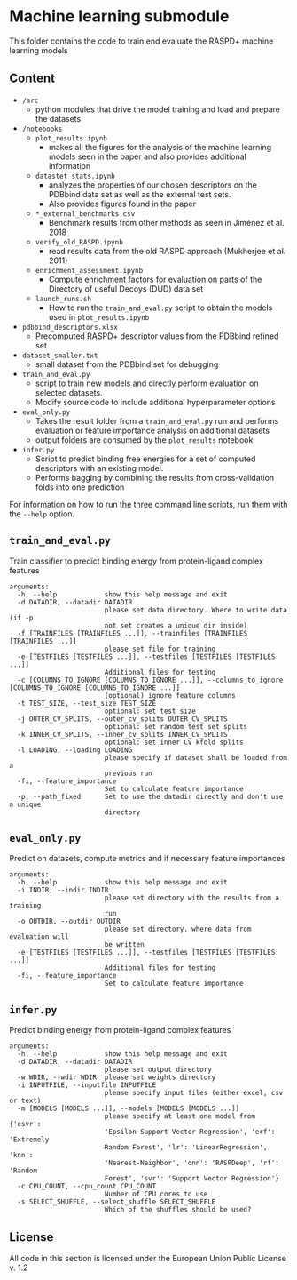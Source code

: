 # Machine learning submodule

This folder contains the code to train end evaluate the RASPD+ machine learning models

## Content

* `/src`
  * python modules that drive the model training and load and prepare the datasets
* `/notebooks`
  * `plot_results.ipynb`
    * makes all the figures for the analysis of the machine learning models seen in the paper and also provides additional information
  * `datastet_stats.ipynb`
    * analyzes the properties of our chosen descriptors on the PDBbind data set as well as the external test sets.
    * Also provides figures found in the paper
  * `*_external_benchmarks.csv` 
    * Benchmark results from other methods as seen in Jiménez et al. 2018
  * `verify_old_RASPD.ipynb`
    * read results data from the old RASPD approach (Mukherjee et al. 2011)
  * `enrichment_assessment.ipynb`
    * Compute enrichment factors for evaluation on parts of the Directory of useful Decoys (DUD) data set
  * `launch_runs.sh`
    * How to run the `train_and_eval.py` script to obtain the models used in `plot_results.ipynb`
* `pdbbind_descriptors.xlsx`
  * Precomputed RASPD+ descriptor values from the PDBbind refined set
* `dataset_smaller.txt`
  * small dataset from the PDBbind set for debugging
* `train_and_eval.py`
  * script to train new models and directly perform evaluation on selected datasets.
  * Modify source code to include additional hyperparameter options
* `eval_only.py`
  * Takes the result folder from a `train_and_eval.py` run and performs evaluation or feature importance analysis on additional datasets
  * output folders are consumed by the `plot_results` notebook
* `infer.py`
  * Script to predict binding free energies for a set of computed descriptors with an existing model.
  * Performs bagging by combining the results from cross-validation folds into one prediction
  
For information on how to run the three command line scripts, run them with the `--help` option.

## `train_and_eval.py`

Train classifier to predict binding energy from protein-ligand complex
features

```
arguments:
  -h, --help            show this help message and exit
  -d DATADIR, --datadir DATADIR
                        please set data directory. Where to write data (if -p
                        not set creates a unique dir inside)
  -f [TRAINFILES [TRAINFILES ...]], --trainfiles [TRAINFILES [TRAINFILES ...]]
                        please set file for training
  -e [TESTFILES [TESTFILES ...]], --testfiles [TESTFILES [TESTFILES ...]]
                        Additional files for testing
  -c [COLUMNS_TO_IGNORE [COLUMNS_TO_IGNORE ...]], --columns_to_ignore [COLUMNS_TO_IGNORE [COLUMNS_TO_IGNORE ...]]
                        (optional) ignore feature columns
  -t TEST_SIZE, --test_size TEST_SIZE
                        optional: set test size
  -j OUTER_CV_SPLITS, --outer_cv_splits OUTER_CV_SPLITS
                        optional: set random test set splits
  -k INNER_CV_SPLITS, --inner_cv_splits INNER_CV_SPLITS
                        optional: set inner CV kfold splits
  -l LOADING, --loading LOADING
                        please specify if dataset shall be loaded from a
                        previous run
  -fi, --feature_importance
                        Set to calculate feature importance
  -p, --path_fixed      Set to use the datadir directly and don't use a unique
                        directory
```

## `eval_only.py`

Predict on datasets, compute metrics and if necessary feature importances

```
arguments:
  -h, --help            show this help message and exit
  -i INDIR, --indir INDIR
                        please set directory with the results from a training
                        run
  -o OUTDIR, --outdir OUTDIR
                        please set directory. where data from evaluation will
                        be written
  -e [TESTFILES [TESTFILES ...]], --testfiles [TESTFILES [TESTFILES ...]]
                        Additional files for testing
  -fi, --feature_importance
                        Set to calculate feature importance
```

## `infer.py`

Predict binding energy from protein-ligand complex features

```
arguments:
  -h, --help            show this help message and exit
  -d DATADIR, --datadir DATADIR
                        please set output directory
  -w WDIR, --wdir WDIR  please set weights directory
  -i INPUTFILE, --inputfile INPUTFILE
                        please specify input files (either excel, csv or text)
  -m [MODELS [MODELS ...]], --models [MODELS [MODELS ...]]
                        please specify at least one model from {'esvr':
                        'Epsilon-Support Vector Regression', 'erf': 'Extremely
                        Random Forest', 'lr': 'LinearRegression', 'knn':
                        'Nearest-Neighbor', 'dnn': 'RASPDeep', 'rf': 'Random
                        Forest', 'svr': 'Support Vector Regression'}
  -c CPU_COUNT, --cpu_count CPU_COUNT
                        Number of CPU cores to use
  -s SELECT_SHUFFLE, --select_shuffle SELECT_SHUFFLE
                        Which of the shuffles should be used?
```

## License

All code in this section is licensed under the European Union Public License v. 1.2